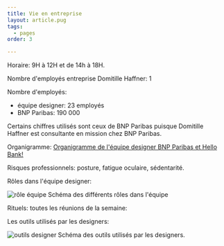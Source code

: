 ```yaml
---
title: Vie en entreprise
layout: article.pug
tags:
  - pages
order: 3

---
```


Horaire: 9H à 12H et de 14h à 18H.

Nombre d'employés entreprise Domitille Haffner: 1

Nombre d'employés:
- équipe designer: 23 employés
- BNP Paribas: 190 000

Certains chiffres utilisés sont ceux de BNP Paribas puisque Domitille Haffner est consultante en mission chez BNP Paribas.

Organigramme: [Organigramme de l'équipe designer BNP Paribas et Hello Bank!](https://trello.com/1/cards/622f0d3b8d717e4a16fff641/attachments/622f0d3c8d717e4a16fff8ea/previews/622f0d3c8d717e4a16fff8f2/download/organigramme2022.png)

Risques professionnels: posture, fatigue oculaire, sédentarité.

Rôles dans l'équipe designer:

![rôle équipe](rolesmetiers.jpg) Schéma des différents rôles dans l'équipe

Rituels: toutes les réunions de la semaine: <!-- schéma rituels -->

Les outils utilisés par les designers:

![outils designer](/assets/outilsdesigner.jpg) Schéma des outils utilisés par les designers.
